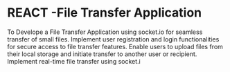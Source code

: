 # REACT -File Transfer Application
To Develope a File Transfer Application using socket.io for seamless transfer of small files. Implement user registration and login functionalities for secure access to file transfer features. Enable users to upload files from their local storage and initiate transfer to another user or recipient. Implement real-time file transfer using socket.i
